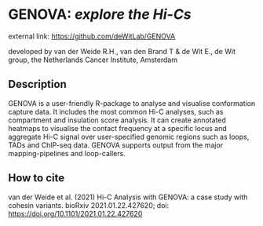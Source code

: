 # GENOVA: *explore the Hi-Cs*


external link: https://github.com/deWitLab/GENOVA

developed by van der Weide R.H., van den Brand T & de Wit E., de Wit group, the Netherlands Cancer Institute, Amsterdam

## Description

GENOVA is a user-friendly R-package to analyse and visualise conformation capture data. It includes the most common Hi-C analyses, such as compartment and insulation score analysis. It can create annotated heatmaps to visualise the contact frequency at a specific locus and aggregate Hi-C signal over user-specified genomic regions such as loops, TADs and ChIP-seq data. GENOVA supports output from the major mapping-pipelines and loop-callers. 
## How to cite
van der Weide et al. (2021) Hi-C Analysis with GENOVA: a case study with cohesin variants. bioRxiv 2021.01.22.427620; doi: https://doi.org/10.1101/2021.01.22.427620
